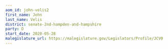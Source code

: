 ```yaml
---
aom_id: john-velis2
first_name: John
last_name: Velis
district: senate-2nd-hampden-and-hampshire
party: D
start_date: 2020-05-28
malegislature_url: https://malegislature.gov/Legislators/Profile/JCV0
---
```

